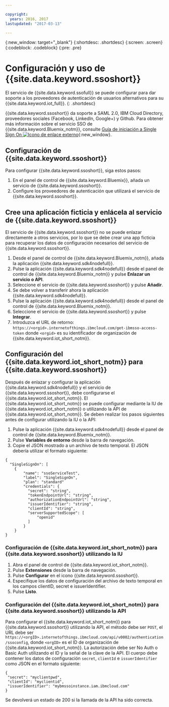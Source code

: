 ```yaml
---

copyright:
  years: 2016, 2017
lastupdated: "2017-03-13"

---
```


{:new_window: target="\_blank"}
{:shortdesc: .shortdesc}
{:screen: .screen}
{:codeblock: .codeblock}
{:pre: .pre}

# Configuración y uso de {{site.data.keyword.ssoshort}}

El servicio de {{site.data.keyword.ssofull}} se puede configurar para dar soporte a los proveedores de autenticación de usuarios alternativos para su {{site.data.keyword.iot_full}}.
{: .shortdesc}

{{site.data.keyword.ssoshort}} da soporte a SAML 2.0, IBM Cloud Directory, proveedores sociales (Facebook, LinkedIn, Google+) y Github. Para obtener más información sobre el servicio SSO de {{site.data.keyword.Bluemix_notm}}, consulte [Guía de iniciación a Single Sign On ![Icono de enlace externo](../../icons/launch-glyph.svg)](https://console.{DomainName}/docs/services/SingleSignOn/index.html){:new_window}.

## Configuración de {{site.data.keyword.ssoshort}}

Para configurar {{site.data.keyword.ssoshort}}, siga estos pasos:

1. En el panel de control de {{site.data.keyword.Bluemix}}, añada un servicio de {{site.data.keyword.ssoshort}}.
2. Configure los proveedores de autenticación que utilizará el servicio de {{site.data.keyword.ssoshort}}.

## Cree una aplicación ficticia y enlácela al servicio de {{site.data.keyword.ssoshort}}

El servicio de {{site.data.keyword.ssoshort}} no se puede enlazar directamente a otros servicios, por lo que se debe crear una app ficticia para recuperar los datos de configuración necesarios del servicio de {{site.data.keyword.ssoshort}}.

1. Desde el panel de control de {{site.data.keyword.Bluemix_notm}}, añada la aplicación {{site.data.keyword.sdk4nodefull}}.
2. Pulse la aplicación {{site.data.keyword.sdk4nodefull}} desde el panel de control de {{site.data.keyword.Bluemix_notm}} y pulse **Enlazar un servicio o API**.
3. Seleccione el servicio de {{site.data.keyword.ssoshort}} y pulse **Añadir**.
4. Se debe volver a transferir ahora la aplicación {{site.data.keyword.sdk4nodefull}}.
5. Pulse la aplicación {{site.data.keyword.sdk4nodefull}} desde el panel de control de {{site.data.keyword.Bluemix_notm}}.
6. Seleccione el servicio de {{site.data.keyword.ssoshort}} y pulse **Integrar**.
7. Introduzca el URL de retorno:
`https://<orgid>.internetofthings.ibmcloud.com/get-ibmsso-access-token` donde `<orgid>` es su identificador de organización de {{site.data.keyword.iot_short_notm}}.

## Configuración del {{site.data.keyword.iot_short_notm}} para {{site.data.keyword.ssoshort}}

Después de enlazar y configurar la aplicación {{site.data.keyword.sdk4nodefull}} y el servicio de {{site.data.keyword.ssoshort}}, debe configurarse el {{site.data.keyword.iot_short_notm}}. El {{site.data.keyword.iot_short_notm}} se puede configurar mediante la IU de {{site.data.keyword.iot_short_notm}} o utilizando la API de {{site.data.keyword.iot_short_notm}}. Se deben realizar los pasos siguientes antes de configurar utilizando la IU o la API:

1. Pulse la aplicación {{site.data.keyword.sdk4nodefull}} desde el panel de control de {{site.data.keyword.Bluemix_notm}}.
2. Pulse **Variables de entorno** desde la barra de navegación.
3. Copie el JSON mostrado a un archivo de texto temporal. El JSON debería utilizar el formato siguiente:
```
{
  "SingleSignOn": [
    {
        "name": "ssoServiceTest",
        "label": "SingleSignOn",
        "plan": "standard"
        "credentials": {
          "secret": "string",
          "tokenEndpointUrl": "string",
          "authorizationEndpointUrl": "string",
          "issuerIdentifier": "string",
          "clientId": "string",
          "serverSupportedScope": [
              "openid"
          ]
        }
    }
}
```

### Configuración de {{site.data.keyword.iot_short_notm}} para {{site.data.keyword.ssoshort}} utilizando la IU

1. Abra el panel de control de {{site.data.keyword.iot_short_notm}}.
2. Pulse **Extensiones** desde la barra de navegación.
3. Pulse **Configurar** en el icono {{site.data.keyword.ssoshort}}.
4. Especifique los datos de configuración del archivo de texto temporal en los campos clientID, secret e issuerIdentifier.
5. Pulse **Listo**.

### Configuración del {{site.data.keyword.iot_short_notm}} para {{site.data.keyword.ssoshort}} utilizando la API

Para configurar el {{site.data.keyword.iot_short_notm}} para {{site.data.keyword.ssoshort}} utilizando la API, el método debe ser `POST`, el URL debe ser `https://<orgID>.internetofthings.ibmcloud.com/api/v0002/authentication/ssoconfig`, donde `<orgID>` es el ID de organización de {{site.data.keyword.iot_short_notm}}. La autorización debe ser No Auth o Basic Auth utilizando el ID y la señal de la clave de la API. El cuerpo debe contener los datos de configuración `secret`, `clientId` e `issuerIdentifier` como JSON en el formato siguiente:
```
{
 "secret": "myclientpwd",
 "clientId": "myclientid",
 "issuerIdentifier": "mybmssoinstance.iam.ibmcloud.com"
}
```

Se devolverá un estado de 200 si la llamada de la API ha sido correcta.

